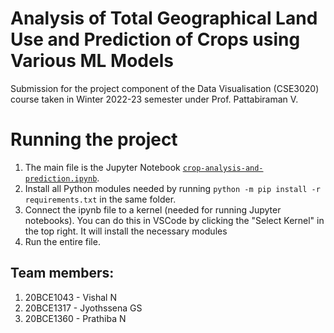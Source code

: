 # Analysis of Total Geographical Land Use and Prediction of Crops using  Various ML Models

Submission for the project component of the Data Visualisation (CSE3020) course taken in Winter 2022-23 semester under Prof. Pattabiraman V.

# Running the project

1. The main file is the Jupyter Notebook [`crop-analysis-and-prediction.ipynb`](/crop-analysis-and-prediction.ipynb).
2. Install all Python modules needed by running `python -m pip install -r requirements.txt` in the same folder.
3. Connect the ipynb file to a kernel (needed for running Jupyter notebooks). You can do this in VSCode by clicking the "Select Kernel" in the top right. It will install the necessary modules
4. Run the entire file.


## Team members:
1. 20BCE1043 - Vishal N
2. 20BCE1317 - Jyothssena GS
3. 20BCE1360 - Prathiba N